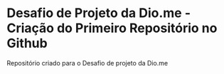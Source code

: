 #  Desafio de Projeto da Dio.me - Criação do Primeiro Repositório no Github 
 Repositório criado para o Desafio de projeto da Dio.me
